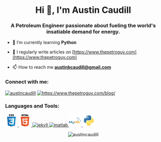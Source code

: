 <h1 align="center">Hi 👋, I'm Austin Caudill</h1>
<h3 align="center">A Petroleum Engineer passionate about fueling the world's insatiable demand for energy.</h3>

- 🌱 I’m currently learning **Python**

- 📝 I regularly write articles on [https://www.thepetroguy.com](https://www.thepetroguy.com)

- 📫 How to reach me **austinbcaudill@gmail.com**

<h3 align="left">Connect with me:</h3>
<p align="left">
<a href="https://linkedin.com/in/austincaudill" target="blank"><img align="center" src="https://raw.githubusercontent.com/rahuldkjain/github-profile-readme-generator/master/src/images/icons/Social/linked-in-alt.svg" alt="austincaudill" height="30" width="40" /></a>
<a href="/https://www.thepetroguy.com/blog/" target="blank"><img align="center" src="https://raw.githubusercontent.com/rahuldkjain/github-profile-readme-generator/master/src/images/icons/Social/rss.svg" alt="https://www.thepetroguy.com/blog/" height="30" width="40" /></a>
</p>

<h3 align="left">Languages and Tools:</h3>
<p align="left"> <a href="https://www.w3schools.com/css/" target="_blank"> <img src="https://raw.githubusercontent.com/devicons/devicon/master/icons/css3/css3-original-wordmark.svg" alt="css3" width="40" height="40"/> </a> <a href="https://www.w3.org/html/" target="_blank"> <img src="https://raw.githubusercontent.com/devicons/devicon/master/icons/html5/html5-original-wordmark.svg" alt="html5" width="40" height="40"/> </a> <a href="https://jekyllrb.com/" target="_blank"> <img src="https://www.vectorlogo.zone/logos/jekyllrb/jekyllrb-icon.svg" alt="jekyll" width="40" height="40"/> </a> <a href="https://www.mathworks.com/" target="_blank"> <img src="https://upload.wikimedia.org/wikipedia/commons/2/21/Matlab_Logo.png" alt="matlab" width="40" height="40"/> </a> <a href="https://www.mysql.com/" target="_blank"> <img src="https://raw.githubusercontent.com/devicons/devicon/master/icons/mysql/mysql-original-wordmark.svg" alt="mysql" width="40" height="40"/> </a> <a href="https://www.python.org" target="_blank"> <img src="https://raw.githubusercontent.com/devicons/devicon/master/icons/python/python-original.svg" alt="python" width="40" height="40"/> </a> </p>

<p align="center"> <img src="https://komarev.com/ghpvc/?username=austincaudill&label=Profile%20views&color=0e75b6&style=flat" alt="austincaudill" /> </p>
<!---
AustinCaudill/AustinCaudill is a ✨ special ✨ repository because its `README.md` (this file) appears on your GitHub profile.
You can click the Preview link to take a look at your changes.
--->
